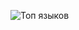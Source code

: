 
![Топ языков](https://github-readme-stats.vercel.app/api/top-langs/?username=Rybk4&layout=compact&langs_count=5&theme=dark)


